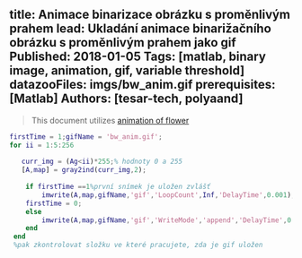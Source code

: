 title: Animace binarizace obrázku s proměnlivým prahem
lead: Ukladání animace binarižačního obrázku s proměnlivým prahem jako gif
Published: 2018-01-05
Tags: [matlab, binary image, animation, gif, 
variable threshold]
datazooFiles: imgs/bw_anim.gif
prerequisites: [Matlab]
Authors: [tesar-tech, polyaand]
---
>This document utilizes [animation of flower](../media/bw_anim.gif) 
``` matlab
firstTime = 1;gifName = 'bw_anim.gif';
for ii = 1:5:256
    
   curr_img = (Ag<ii)*255;% hodnoty 0 a 255 
   [A,map] = gray2ind(curr_img,2); 
   
    if firstTime ==1%první snímek je uložen zvlášť
        imwrite(A,map,gifName,'gif','LoopCount',Inf,'DelayTime',0.001);
    firstTime = 0;
    else
        imwrite(A,map,gifName,'gif','WriteMode','append','DelayTime',0.001);
    end 
 end
 %pak zkontrolovat složku ve které pracujete, zda je gif uložen

 ```
 
